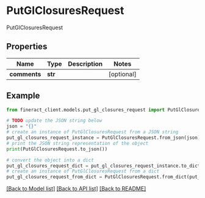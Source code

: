 # PutGlClosuresRequest

PutGlClosuresRequest

## Properties

Name | Type | Description | Notes
------------ | ------------- | ------------- | -------------
**comments** | **str** |  | [optional] 

## Example

```python
from fineract_client.models.put_gl_closures_request import PutGlClosuresRequest

# TODO update the JSON string below
json = "{}"
# create an instance of PutGlClosuresRequest from a JSON string
put_gl_closures_request_instance = PutGlClosuresRequest.from_json(json)
# print the JSON string representation of the object
print(PutGlClosuresRequest.to_json())

# convert the object into a dict
put_gl_closures_request_dict = put_gl_closures_request_instance.to_dict()
# create an instance of PutGlClosuresRequest from a dict
put_gl_closures_request_from_dict = PutGlClosuresRequest.from_dict(put_gl_closures_request_dict)
```
[[Back to Model list]](../README.md#documentation-for-models) [[Back to API list]](../README.md#documentation-for-api-endpoints) [[Back to README]](../README.md)


